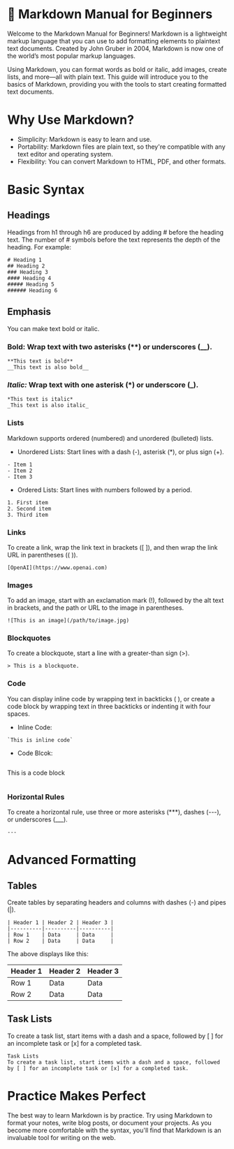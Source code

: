 # 📗 Markdown Manual for Beginners
Welcome to the Markdown Manual for Beginners! Markdown is a lightweight markup language that you can use to add formatting elements to plaintext text documents. Created by John Gruber in 2004, Markdown is now one of the world’s most popular markup languages.

Using Markdown, you can format words as bold or italic, add images, create lists, and more—all with plain text. This guide will introduce you to the basics of Markdown, providing you with the tools to start creating formatted text documents.

# Why Use Markdown?
+ Simplicity: Markdown is easy to learn and use.
+ Portability: Markdown files are plain text, so they're compatible with any text editor and operating system.
+ Flexibility: You can convert Markdown to HTML, PDF, and other formats.

# Basic Syntax
## Headings
Headings from h1 through h6 are produced by adding # before the heading text. The number of # symbols before the text represents the depth of the heading. For example:

```
# Heading 1
## Heading 2
### Heading 3
#### Heading 4
##### Heading 5
###### Heading 6

```

## Emphasis
You can make text bold or italic.

### Bold: Wrap text with two asterisks (**) or underscores (__).

```
**This text is bold**
__This text is also bold__

```

### _Italic:_ Wrap text with one asterisk (*) or underscore (_).

```
*This text is italic*
_This text is also italic_
```

### Lists
Markdown supports ordered (numbered) and unordered (bulleted) lists.

+  Unordered Lists: Start lines with a dash (-), asterisk (*), or plus sign (+).

```
- Item 1
- Item 2
- Item 3
```
+ Ordered Lists: Start lines with numbers followed by a period.
```
1. First item
2. Second item
3. Third item
```

### Links
To create a link, wrap the link text in brackets ([ ]), and then wrap the link URL in parentheses (( )).

```
[OpenAI](https://www.openai.com)
```

### Images
To add an image, start with an exclamation mark (!), followed by the alt text in brackets, and the path or URL to the image in parentheses.
```
![This is an image](/path/to/image.jpg)
```

### Blockquotes
To create a blockquote, start a line with a greater-than sign (>).

```
> This is a blockquote.
```

### Code
You can display inline code by wrapping text in backticks ( ), or create a code block by wrapping text in three backticks or indenting it with four spaces.

+ Inline Code:
```
`This is inline code`
```

+ Code Blcok:
```markdown

```
This is a code block
```
```

### Horizontal Rules
To create a horizontal rule, use three or more asterisks (***), dashes (---), or underscores (___).

```
---
```

# Advanced Formatting
## Tables
Create tables by separating headers and columns with dashes (-) and pipes (|).

```
| Header 1 | Header 2 | Header 3 |
|----------|----------|----------|
| Row 1    | Data     | Data     |
| Row 2    | Data     | Data     |
```
The above displays like this:

| Header 1 | Header 2 | Header 3 |
|----------|----------|----------|
| Row 1    | Data     | Data     |
| Row 2    | Data     | Data     |


## Task Lists
To create a task list, start items with a dash and a space, followed by [ ] for an incomplete task or [x] for a completed task.

```
Task Lists
To create a task list, start items with a dash and a space, followed by [ ] for an incomplete task or [x] for a completed task.
```

# Practice Makes Perfect
The best way to learn Markdown is by practice. Try using Markdown to format your notes, write blog posts, or document your projects. As you become more comfortable with the syntax, you'll find that Markdown is an invaluable tool for writing on the web.

